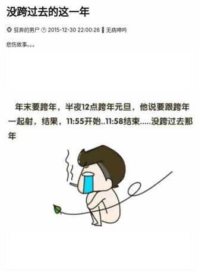 #  没跨过去的这一年
:monkey_face: 狂奔的男尸  :clock1: 2015-12-30 22:00:26  :open_file_folder:   无病呻吟


悲伤故事。。。

![2015](nogoodbye2015.png)